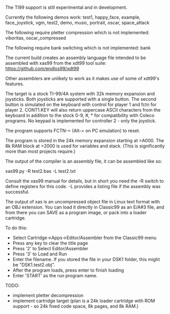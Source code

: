 The TI99 support is still experimental and in development.

Currently the following demos work:
test1, happy_face, example, face_joystick, vgm, test2, demo, music, portrait, oscar, space_attack

The following require pletter compression which is not implemented:
viboritas, oscar_compressed

The following require bank switching which is not implemented:
bank

The current build creates an assembly language file intended to be assembled with xas99 from the xdt99 tool suite: 
https://github.com/endlos99/xdt99

Other assemblers are unlikely to work as it makes use of some of xdt99's features.

The target is a stock TI-99/4A system with 32k memory expansion and joysticks. Both joysticks are supported with a single button. The second button is simulated on the keyboard with control for player 1 and fctn for player 2. CONT1.KEY will also return uppercase ASCII characters from the keyboard in addition to the stock 0-9, #, * for compatibility with Coleco programs. No keypad is implemented for controller 2 - only the joystick.

The program supports FCTN-= (Alt-= on PC emulation) to reset.

The program is stored in the 24k memory expansion starting at >A000. The 8k RAM block at >2000 is used for variables and stack. (This is significantly more than most projects require.)

The output of the compiler is an assembly file, it can be assembled like so:

xas99.py -R test2.bas -L test2.txt

Consult the xas99 manual for details, but in short you need the -R switch to define registers for this code. -L provides a listing file if the assembly was successful.

The output of xas is an uncompressed object file in Linux text format with an OBJ extension. You can load it directly in Classic99 as an E/A#3 file, and from there you can SAVE as a program image, or pack into a loader cartridge.

To do this:

- Select Cartridge->Apps->Editor/Assembler from the Classic99 menu
- Press any key to clear the title page
- Press '2' to Select Editor/Assembler
- Press '3' to Load and Run
- Enter the filename. If you stored the file in your DSK1 folder, this might be "DSK1.test2.obj".
- After the program loads, press enter to finish loading
- Enter 'START' as the run program name.

TODO:
- implement pletter decompression
- implement cartridge target (plan is a 24k loader cartridge with ROM support - so 24k fixed code space, 8k pages, and 8k RAM.)
